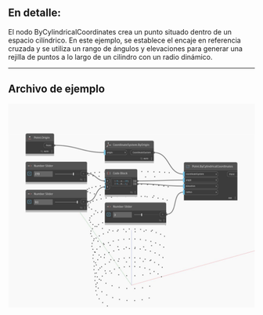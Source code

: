 ## En detalle:
El nodo ByCylindricalCoordinates crea un punto situado dentro de un espacio cilíndrico. En este ejemplo, se establece el encaje en referencia cruzada y se utiliza un rango de ángulos y elevaciones para generar una rejilla de puntos a lo largo de un cilindro con un radio dinámico.
___
## Archivo de ejemplo

![ByCylindricalCoordinates](./Autodesk.DesignScript.Geometry.Point.ByCylindricalCoordinates_img.jpg)

